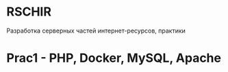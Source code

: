 # RSCHIR
Разработка серверных частей интернет-ресурсов, практики
# Prac1 - PHP, Docker, MySQL, Apache
